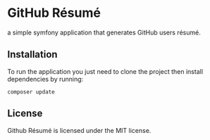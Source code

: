 GitHub Résumé
=============================

a simple symfony application that generates GitHub users résumé.

Installation
------------

To run the application you just need to clone the project then install dependencies by running:

    composer update

License
-------

Github Résumé is licensed under the MIT license.